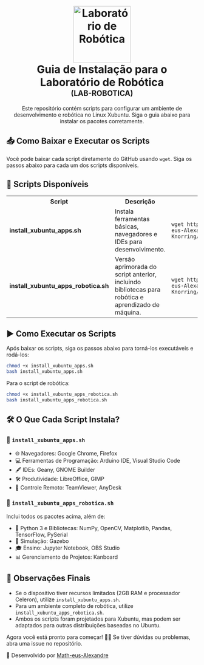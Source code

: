 <h1 align="center">
  <br />
  <img
    src="./_docs/assets/icon.png"
    alt="Laboratório de Robótica"
    width="150"
  />
  <br />
  <b>Guia de Instalação para o Laboratório de Robótica</b>
  <br />
  <sub
    ><sup><b>(LAB-ROBOTICA)</b></sup></sub
  >
  <br />
</h1>

<p align="center">
  Este repositório contém scripts para configurar um ambiente de desenvolvimento e robótica no Linux Xubuntu. Siga o guia abaixo para instalar os pacotes corretamente.
</p>

## 📥 Como Baixar e Executar os Scripts

Você pode baixar cada script diretamente do GitHub usando `wget`. Siga os passos abaixo para cada um dos scripts disponíveis.

## 🚀 Scripts Disponíveis

<table align="center">
  <tr>
    <th>Script</th>
    <th>Descrição</th>
    <th>Comando de Download</th>
  </tr>
  <tr>
    <td><b>install_xubuntu_apps.sh</b></td>
    <td>Instala ferramentas básicas, navegadores e IDEs para desenvolvimento.</td>
    <td><code>wget https://raw.githubusercontent.com/Math-eus-Alexandre/Escola-Augusta-Knorring/main/install_xubuntu_apps.sh</code></td>
  </tr>
  <tr>
    <td><b>install_xubuntu_apps_robotica.sh</b></td>
    <td>Versão aprimorada do script anterior, incluindo bibliotecas para robótica e aprendizado de máquina.</td>
    <td><code>wget https://raw.githubusercontent.com/Math-eus-Alexandre/Escola-Augusta-Knorring/main/install_xubuntu_apps_robotica.sh</code></td>
  </tr>
</table>

## ▶️ Como Executar os Scripts

Após baixar os scripts, siga os passos abaixo para torná-los executáveis e rodá-los:

```bash
chmod +x install_xubuntu_apps.sh
bash install_xubuntu_apps.sh
```

Para o script de robótica:

```bash
chmod +x install_xubuntu_apps_robotica.sh
bash install_xubuntu_apps_robotica.sh
```

## 🛠️ O Que Cada Script Instala?

### 📜 `install_xubuntu_apps.sh`
- 🌐 Navegadores: Google Chrome, Firefox
- 💻 Ferramentas de Programação: Arduino IDE, Visual Studio Code
- 🖋️ IDEs: Geany, GNOME Builder
- 🛠️ Produtividade: LibreOffice, GIMP
- 📡 Controle Remoto: TeamViewer, AnyDesk

### 🤖 `install_xubuntu_apps_robotica.sh`
Inclui todos os pacotes acima, além de:
- 🐍 Python 3 e Bibliotecas: NumPy, OpenCV, Matplotlib, Pandas, TensorFlow, PySerial
- 🚀 Simulação: Gazebo
- 🎓 Ensino: Jupyter Notebook, OBS Studio
- 📊 Gerenciamento de Projetos: Kanboard

## 📝 Observações Finais
- Se o dispositivo tiver recursos limitados (2GB RAM e processador Celeron), utilize `install_xubuntu_apps.sh`.
- Para um ambiente completo de robótica, utilize `install_xubuntu_apps_robotica.sh`.
- Ambos os scripts foram projetados para Xubuntu, mas podem ser adaptados para outras distribuições baseadas no Ubuntu.

Agora você está pronto para começar! 🚀🤖 Se tiver dúvidas ou problemas, abra uma issue no repositório.

📌 Desenvolvido por [Math-eus-Alexandre](https://github.com/Math-eus-Alexandre)


